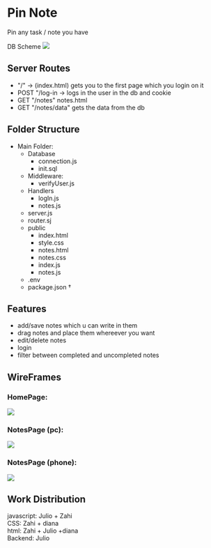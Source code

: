 # Pin Note
Pin any task / note you have

DB Scheme
![](https://i.imgur.com/xR0i1Tx.png)

## Server Routes
 - "/" -> (index.html) gets you to the first page which you login on it
 - POST "/log-in -> logs in the user in the db and cookie
 - GET "/notes" notes.html
 - GET "/notes/data" gets the data from the db

## Folder Structure
- Main Folder:
    - Database
        - connection.js 
        - init.sql
    - Middleware:
        - verifyUser.js
    - Handlers
        - logIn.js
        - notes.js
    - server.js
    - router.sj
    - public
        - index.html
        - style.css
        - notes.html
        - notes.css
        - index.js
        - notes.js
    - .env
    - package.json †

## Features
- add/save notes which u can write in them
- drag notes and place them whereever you want
- edit/delete notes
- login
- filter between completed and uncompleted notes

## WireFrames
### HomePage:
![](https://i.imgur.com/89x9miP.png)

### NotesPage (pc):
![](https://i.imgur.com/Djv3Kzr.png)

### NotesPage (phone):
![](https://i.imgur.com/FmCkusV.png)


## Work Distribution
javascript: Julio + Zahi <br>
CSS: Zahi + diana<br> 
html: Zahi + Julio +diana<br>
Backend: Julio <br>



